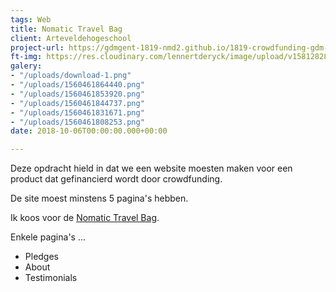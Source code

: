 ```yaml
---
tags: Web
title: Nomatic Travel Bag
client: Arteveldehogeschool
project-url: https://gdmgent-1819-nmd2.github.io/1819-crowdfunding-gdm-1718-lenndery/
ft-img: https://res.cloudinary.com/lennertderyck/image/upload/v1581282812/nomatic-travel-pack-on-back_vlakge.jpg
galery:
- "/uploads/download-1.png"
- "/uploads/1560461864440.png"
- "/uploads/1560461853920.png"
- "/uploads/1560461844737.png"
- "/uploads/1560461831671.png"
- "/uploads/1560461808253.png"
date: 2018-10-06T00:00:00.000+00:00

---
```

Deze opdracht hield in dat we een website moesten maken voor een product dat gefinancierd wordt door crowdfunding.

De site moest minstens 5 pagina's hebben.

Ik koos voor de [Nomatic Travel Bag](https://www.kickstarter.com/projects/1131502390/the-nomatic-travel-bag).

Enkele pagina's ...

* Pledges
* About
* Testimonials